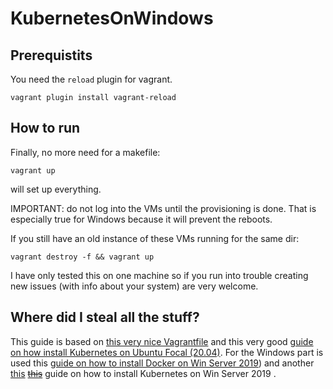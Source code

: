 # KubernetesOnWindows
## Prerequistits
You need the `reload` plugin for vagrant.
```
vagrant plugin install vagrant-reload
```
## How to run
Finally, no more need for a makefile:
```
vagrant up
```
will set up everything.

IMPORTANT: do not log into the VMs until the provisioning is done. That is especially true for Windows because it will prevent the reboots.

If you still have an old instance of these VMs running for the same dir:
```
vagrant destroy -f && vagrant up
```
I have only tested this on one machine so if you run into trouble creating new issues (with info about your system) are very welcome. 

## Where did I steal all the stuff?
This guide is based on [this very nice Vagrantfile](https://gist.github.com/danielepolencic/ef4ddb763fd9a18bf2f1eaaa2e337544) and this very good [guide on how install Kubernetes on Ubuntu Focal (20.04)](https://github.com/mialeevs/kubernetes_installation). 
For the Windows part is used this [guide on how to install Docker on Win Server 2019](https://www.hostafrica.co.za/blog/new-technologies/how-to-install-docker-on-linux-and-windows/#win))  and another [this](https://kubernetes.io/docs/tasks/administer-cluster/kubeadm/adding-windows-nodes/) [~~this~~](https://www.hostafrica.co.za/blog/new-technologies/install-kubernetes-cluster-windows-server-worker-nodes/) guide on how to install Kubernetes on Win Server 2019 .
